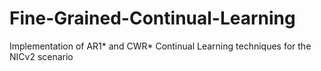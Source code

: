 # Fine-Grained-Continual-Learning
Implementation of AR1* and CWR* Continual Learning techniques for the NICv2 scenario
